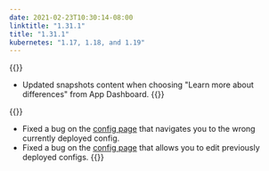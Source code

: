 ```yaml
---
date: 2021-02-23T10:30:14-08:00
linktitle: "1.31.1"
title: "1.31.1"
kubernetes: "1.17, 1.18, and 1.19"
---
```


{{<changes>}}
* Updated snapshots content when choosing "Learn more about differences" from App Dashboard.
{{</changes>}}

{{<fixes>}}
* Fixed a bug on the [config page](/kotsadm/installing/online-install/#config-screen) that navigates you to the wrong currently deployed config.
* Fixed a bug on the [config page](/kotsadm/installing/online-install/#config-screen) that allows you to edit previously deployed configs.
{{</fixes>}}
